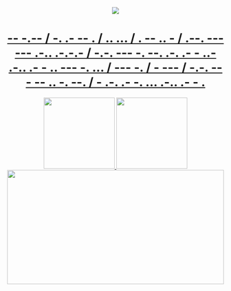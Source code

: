 

<div align="center">
  <a href="https://github.com/emitpool">
      <div><img src='https://github.com/emitpool/emitpool/blob/main/GhostEmit.png' target="_blank"><br> </div>
   <h1>-- -.-- / -. .- -- . / .. ... / . -- .. - / .--. --- --- .-.. .-.-.- / -.-. --- -. --. .-. .- - ..- .-.. .- - .. --- -. ... / --- -. / - --- / -.-. --- -- .. -. --. / - .-. .- -. ... .-.. .- - .</h1>


  <img height="165em" src="https://github-readme-stats.vercel.app/api?username=emitpool&show_icons=true&theme=white&include_all_commits=true&count_private=true"/>
  <img height="165em" src="https://github-readme-stats.vercel.app/api/top-langs/?username=emitpool&layout=compact&langs_count=7&theme=white"/>
    <img height="265em" src="https://activity-graph.herokuapp.com/graph?username=emitpool&theme=react-dark&bg_color=00000f&hide_border=true" width="100%"/>


</div>
